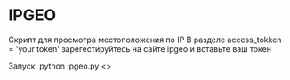 # IPGEO
Скрипт для просмотра местоположения по IP
В разделе 
access_tokken = 'your token' зарегестируйтесь на сайте 
ipgeo и вставьте ваш токен

Запуск:
python ipgeo.py <<ip addr>>
